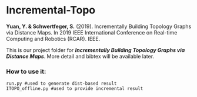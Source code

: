 # Incremental-Topo

**Yuan, Y. & Schwertfeger, S.** (2019). Incrementally Building Topology Graphs via Distance Maps. In 2019 IEEE International Conference on Real-time Computing and Robotics (RCAR). IEEE. 

This is our project folder for ***Incrementally Building Topology Graphs via Distance Maps***. More detail and bibtex will be available later.

### How to use it:
	run.py #used to generate dist-based result
	ITOPO_offline.py #used to provide incremental result
